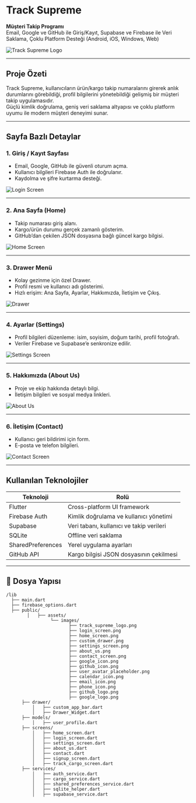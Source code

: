 # Track Supreme 

**Müşteri Takip Programı**  
Email, Google ve GitHub ile Giriş/Kayıt, Supabase ve Firebase ile Veri Saklama, Çoklu Platform Desteği (Android, iOS, Windows, Web)  

![Track Supreme Logo](assets/images/logo.png)

---

##  Proje Özeti

Track Supreme, kullanıcıların ürün/kargo takip numaralarını girerek anlık durumlarını görebildiği, profil bilgilerini yönetebildiği gelişmiş bir müşteri takip uygulamasıdır.  
Güçlü kimlik doğrulama, geniş veri saklama altyapısı ve çoklu platform uyumu ile modern müşteri deneyimi sunar.

---

##  Sayfa Bazlı Detaylar

### 1. Giriş / Kayıt Sayfası  
- Email, Google, GitHub ile güvenli oturum açma.  
- Kullanıcı bilgileri Firebase Auth ile doğrulanır.  
- Kaydolma ve şifre kurtarma desteği.  

![Login Screen](assets/images/login_screen.png)

---

### 2. Ana Sayfa (Home)  
- Takip numarası giriş alanı.  
- Kargo/ürün durumu gerçek zamanlı gösterim.  
- GitHub’dan çekilen JSON dosyasına bağlı güncel kargo bilgisi.  

![Home Screen](assets/images/home_screen.png)

---

### 3. Drawer Menü  
- Kolay gezinme için özel Drawer.  
- Profil resmi ve kullanıcı adı gösterimi.  
- Hızlı erişim: Ana Sayfa, Ayarlar, Hakkımızda, İletişim ve Çıkış.  

![Drawer](assets/images/custom_drawer.png)

---

### 4. Ayarlar (Settings)  
- Profil bilgileri düzenleme: isim, soyisim, doğum tarihi, profil fotoğrafı.  
- Veriler Firebase ve Supabase’e senkronize edilir.  

![Settings Screen](assets/images/settings_screen.png)

---

### 5. Hakkımızda (About Us)  
- Proje ve ekip hakkında detaylı bilgi.  
- İletişim bilgileri ve sosyal medya linkleri.  

![About Us](assets/images/about_us.png)

---

### 6. İletişim (Contact)  
- Kullanıcı geri bildirimi için form.  
- E-posta ve telefon bilgileri.  

![Contact Screen](assets/images/contact_screen.png)

---

##  Kullanılan Teknolojiler

| Teknoloji         | Rolü                                   |
|-------------------|---------------------------------------|
| Flutter           | Cross-platform UI framework            |
| Firebase Auth     | Kimlik doğrulama ve kullanıcı yönetimi|
| Supabase          | Veri tabanı, kullanıcı ve takip verileri |
| SQLite            | Offline veri saklama                    |
| SharedPreferences | Yerel uygulama ayarları                 |
| GitHub API        | Kargo bilgisi JSON dosyasının çekilmesi |

---

## 📁 Dosya Yapısı

```plaintext
/lib
  ├── main.dart
  ├── firebase_options.dart
  ├── public/
        │   ├── assets/
                 └── images/
                        ├── track_supreme_logo.png
                        ├── login_screen.png
                        ├── home_screen.png
                        ├── custom_drawer.png
                        ├── settings_screen.png
                        ├── about_us.png
                        ├── contact_screen.png
                        ├── google_icon.png
                        ├── github_icon.png
                        ├── user_avatar_placeholder.png
                        ├── calendar_icon.png
                        ├── email_icon.png
                        ├── phone_icon.png
                        ├── github_logo.png
                        ├── google_logo.png
      ├── drawer/
          │   ├── custom_app_bar.dart
          │   ├── Drawer_Widget.dart
      ├── models/
          │   ├── user_profile.dart
      ├── screens/
          │   ├── home_screen.dart
          │   ├── login_screen.dart
          │   ├── settings_screen.dart
          │   ├── about_us.dart
          │   ├── contact.dart
          │   ├── signup_screen.dart
          │   ├── track_cargo_screen.dart
      ├── services/
          │   ├── auth_service.dart
          │   ├── cargo_service.dart
          │   ├── shared_preferences_service.dart
          │   ├── sqlite_helper.dart
          │   ├── supabase_service.dart
